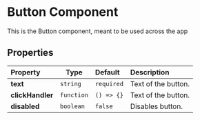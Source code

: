 # Button Component

This is the Button component, meant to be used across the app

## Properties

| Property         | Type       | Default    | Description         |
| :--------------- | ---------- | :--------- | :------------------ |
| **text**         | `string`   | `required` | Text of the button. |
| **clickHandler** | `function` | `() => {}` | Text of the button. |
| **disabled**     | `boolean`  | `false`    | Disables button.    |
